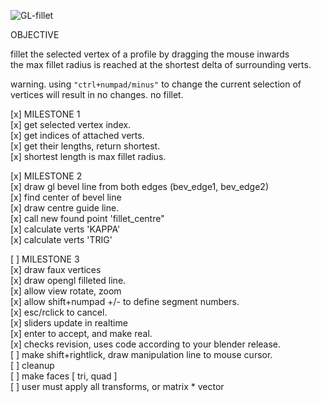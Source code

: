 ![GL-fillet](https://github.com/zeffii/GL-fillet/raw/master/opengl_blender_overlay_drawing.png)

OBJECTIVE  
  
fillet the selected vertex of a profile by dragging the mouse inwards  
the max fillet radius is reached at the shortest delta of surrounding verts.  
  
warning. using `"ctrl+numpad/minus"` to change the current selection of vertices will result in no changes. no fillet.  
  
[x] MILESTONE 1  
[x] get selected vertex index.  
[x] get indices of attached verts.  
[x] get their lengths, return shortest.  
[x] shortest length is max fillet radius.  
  
[x] MILESTONE 2  
[x] draw gl bevel line from both edges (bev_edge1, bev_edge2)  
[x] find center of bevel line  
[x] draw centre guide line.  
[x] call new found point 'fillet_centre"  
[x] calculate verts 'KAPPA'  
[x] calculate verts 'TRIG'  
  
[ ] MILESTONE 3  
[x] draw faux vertices  
[x] draw opengl filleted line.  
[x] allow view rotate, zoom  
[x] allow shift+numpad +/- to define segment numbers.  
[x] esc/rclick to cancel.  
[x] sliders update in realtime  
[x] enter to accept, and make real.  
[x] checks revision, uses code according to your blender release.  
[ ] make shift+rightlick, draw manipulation line to mouse cursor.  
[ ] cleanup  
[ ] make faces [ tri, quad ]  
[ ] user must apply all transforms, or matrix * vector  